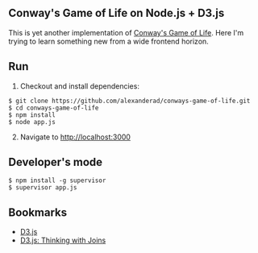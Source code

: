 ## Conway's Game of Life on Node.js + D3.js
This is yet another implementation of [Conway's Game of Life](http://en.wikipedia.org/wiki/Conway%27s_Game_of_Life). Here I'm trying to learn something new from a wide frontend horizon.

## Run
1. Checkout and install dependencies:
  
  ```shell
  $ git clone https://github.com/alexanderad/conways-game-of-life.git
  $ cd conways-game-of-life
  $ npm install
  $ node app.js
  ```
  
2. Navigate to [http://localhost:3000](http://localhost:3000)

## Developer's mode

  ```shell
  $ npm install -g supervisor
  $ supervisor app.js
  ```

## Bookmarks
* [D3.js](http://d3js.org)
* [D3.js: Thinking with Joins](http://bost.ocks.org/mike/join/)
